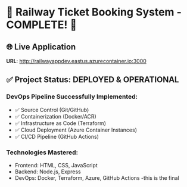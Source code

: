 # 🚆 Railway Ticket Booking System - COMPLETE! 🎉

## 🌐 Live Application
**URL**: http://railwayappdev.eastus.azurecontainer.io:3000

## ✅ Project Status: DEPLOYED & OPERATIONAL

### DevOps Pipeline Successfully Implemented:
- ✅ Source Control (Git/GitHub)
- ✅ Containerization (Docker/ACR)  
- ✅ Infrastructure as Code (Terraform)
- ✅ Cloud Deployment (Azure Container Instances)
- ✅ CI/CD Pipeline (GitHub Actions)

### Technologies Mastered:
- Frontend: HTML, CSS, JavaScript
- Backend: Node.js, Express
- DevOps: Docker, Terraform, Azure, GitHub Actions
-this is the final 